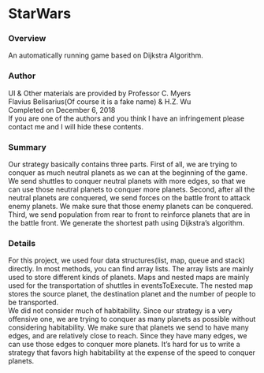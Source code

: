 # StarWars
### Overview  
An automatically running game based on Dijkstra Algorithm. 

### Author  
UI & Other materials are provided by Professor C. Myers  
Flavius Belisarius(Of course it is a fake name) & H.Z. Wu  
Completed on December 6, 2018  
If you are one of the authors and you think I have an infringement please contact me and I will hide these contents.  

### Summary  
Our strategy basically contains three parts. First of all, we are trying to conquer as much neutral planets as we can at the beginning of the game. We send shuttles to conquer neutral planets with more edges, so that we can use those neutral planets to conquer more planets. Second, after all the neutral planets are conquered, we send forces on the battle front to attack enemy planets. We make sure that those enemy planets can be conquered. Third, we send population from rear to front to reinforce planets that are in the battle front. We generate the shortest path using Dijkstra’s algorithm.

### Details  
For this project, we used four data structures(list, map, queue and stack) directly. In most methods, you can find array lists. The array lists are mainly used to store different kinds of planets. Maps and nested maps are mainly used for the transportation of shuttles in eventsToExecute. The nested map stores the source planet, the destination planet and the number of people to be transported.  
We did not consider much of habitability. Since our strategy is a very offensive one, we are trying to conquer as many planets as possible without considering habitability. We make sure that planets we send to have many edges, and are relatively close to reach. Since they have many edges, we can use those edges to conquer more planets. It’s hard for us to write a strategy that favors high habitability at the expense of the speed to conquer planets.
